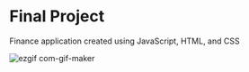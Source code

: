 # Final Project
<p>Finance application created using JavaScript, HTML, and CSS</p>


 ![ezgif com-gif-maker](https://user-images.githubusercontent.com/77591826/169856254-5a414123-61e3-478d-908c-521e5e255992.gif)


